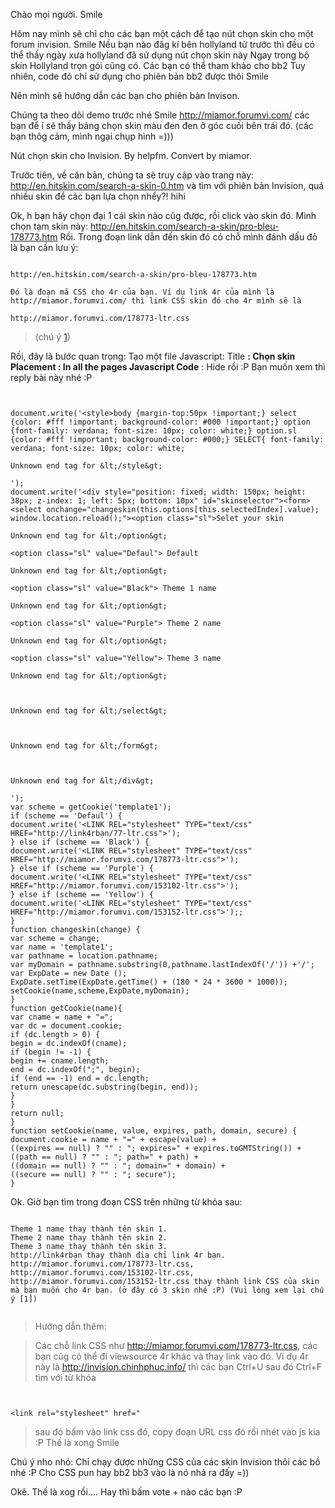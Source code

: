 Chào mọi người. Smile

Hôm nay mình sẽ chỉ cho các bạn một cách để tạo nút chọn skin cho một forum invision. Smile
Nếu bạn nào đăg kí bên hollyland từ trước thì đều có thể thấy ngày xưa hollyland đã sử dụng nút chọn skin này
Ngay trong bộ skin Hollyland trọn gói cũng có. Các bạn có thể tham khảo cho bb2
Tuy nhiên, code đó chỉ sử dụng cho phiên bản bb2 được thôi Smile

Nên mình sẽ hướng dẫn các bạn cho phiên bản Invison.

Chúng ta theo dõi demo trước nhé Smile http://miamor.forumvi.com/
các bạn để í sẽ thấy bảng chọn skin màu đen đen ở góc cuối bên trái đó. (các bạn thôg cảm, mình ngại chụp hình =)))

Nút chọn skin cho Invision.
By helpfm.
Convert by miamor.

Trước tiên, về căn bản, chúng ta sẽ truy cập vào trang này: http://en.hitskin.com/search-a-skin-0.htm và tìm với phiên bản Invision, quá nhiều skin để các bạn lựa chọn nhểy?! hihi

Ok, h bạn hãy chọn đại 1 cái skin nào cũg được, rồi click vào skin đó.
Mình chọn tạm skin này: http://en.hitskin.com/search-a-skin/pro-bleu-178773.htm
Rồi. Trong đoạn link dẫn đến skin đó có chỗ mình đánh dấu đỏ là bạn cần lưu ý:
```

http://en.hitskin.com/search-a-skin/pro-bleu-178773.htm

Đó là đoạn mã CSS cho 4r của bạn. Ví dụ link 4r của mình là http://miamor.forumvi.com/ thì link CSS skin đó cho 4r mình sẽ là

http://miamor.forumvi.com/178773-ltr.css
```
> (chú ý [1](1.md))



Rồi, đây là bước quan trọng: Tạo một file Javascript:
Title **: Chọn skin
Placement : In all the pages
Javascript Code** : Hide rồi :P Bạn muốn xem thì reply bài này nhé :P

```


document.write('<style>body {margin-top:50px !important;} select {color: #fff !important; background-color: #000 !important;} option {font-family: verdana; font-size: 10px; color: white;} option.sl {color: #fff !important; background-color: #000;} SELECT{ font-family: verdana; font-size: 10px; color: white; 

Unknown end tag for &lt;/style&gt;

');
document.write('<div style="position: fixed; width: 150px; height: 38px; z-index: 1; left: 5px; bottom: 10px" id="skinselector"><form><select onchange="changeskin(this.options[this.selectedIndex].value); window.location.reload();"><option class="sl">Selet your skin

Unknown end tag for &lt;/option&gt;

<option class="sl" value="Defaul"> Default 

Unknown end tag for &lt;/option&gt;

<option class="sl" value="Black"> Theme 1 name

Unknown end tag for &lt;/option&gt;

<option class="sl" value="Purple"> Theme 2 name

Unknown end tag for &lt;/option&gt;

<option class="sl" value="Yellow"> Theme 3 name

Unknown end tag for &lt;/option&gt;



Unknown end tag for &lt;/select&gt;



Unknown end tag for &lt;/form&gt;



Unknown end tag for &lt;/div&gt;

');
var scheme = getCookie('template1');
if (scheme == 'Defaul') {
document.write('<LINK REL="stylesheet" TYPE="text/css" HREF="http://link4rbạn/77-ltr.css">');
} else if (scheme == 'Black') {
document.write('<LINK REL="stylesheet" TYPE="text/css" HREF="http://miamor.forumvi.com/178773-ltr.css">');
} else if (scheme == 'Purple') {
document.write('<LINK REL="stylesheet" TYPE="text/css" HREF="http://miamor.forumvi.com/153102-ltr.css">');
} else if (scheme == 'Yellow') {
document.write('<LINK REL="stylesheet" TYPE="text/css" HREF="http://miamor.forumvi.com/153152-ltr.css">');;
}
function changeskin(change) {
var scheme = change;
var name = 'template1';
var pathname = location.pathname;
var myDomain = pathname.substring(0,pathname.lastIndexOf('/')) +'/';
var ExpDate = new Date ();
ExpDate.setTime(ExpDate.getTime() + (180 * 24 * 3600 * 1000));
setCookie(name,scheme,ExpDate,myDomain);
}
function getCookie(name){
var cname = name + "=";
var dc = document.cookie;
if (dc.length > 0) {
begin = dc.indexOf(cname);
if (begin != -1) {
begin += cname.length;
end = dc.indexOf(";", begin);
if (end == -1) end = dc.length;
return unescape(dc.substring(begin, end));
}
}
return null;
}
function setCookie(name, value, expires, path, domain, secure) {
document.cookie = name + "=" + escape(value) +
((expires == null) ? "" : "; expires=" + expires.toGMTString()) +
((path == null) ? "" : "; path=" + path) +
((domain == null) ? "" : "; domain=" + domain) +
((secure == null) ? "" : "; secure");
}

```

Ok. Giờ bạn tìm trong đoạn CSS trên những từ khóa sau:
```

Theme 1 name thay thành tên skin 1.
Theme 2 name thay thành tên skin 2.
Theme 3 name thay thành tên skin 3.
http://link4rbạn thay thành địa chỉ link 4r bạn.
http://miamor.forumvi.com/178773-ltr.css, http://miamor.forumvi.com/153102-ltr.css, http://miamor.forumvi.com/153152-ltr.css thay thành link CSS của skin mà bạn muốn cho 4r bạn. (ở đây có 3 skin nhé :P) (Vui lòng xem lại chú ý [1])


```
> Hướng dẫn thêm:

> Các chỗ link CSS như http://miamor.forumvi.com/178773-ltr.css, các bạn cũg có thể đi viewsource 4r khác và thay link vào đó. Ví dụ 4r này là http://invision.chinhphuc.info/ thì các bạn Ctrl+U sau đó Ctrl+F tìm với từ khóa

```


<link rel="stylesheet" href="
```
> sau đó bấm vào link css đó, copy đoạn URL css đó rồi nhét vào js kia :P
> Thế là xong Smile



Chú ý nho nhỏ: Chỉ chạy được những CSS của các skin Invision thôi các bồ nhé :P Cho CSS pun hay bb2 bb3 vào là nó nhả ra đấy =))

Okê. Thế là xog rồi.... Hay thì bấm vote + nào các bạn :P